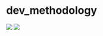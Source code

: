 # dev_methodology

<a href="https://codeclimate.com/github/NikitaZhukovskiy/dev_methodology/maintainability"><img src="https://api.codeclimate.com/v1/badges/3dbfa626f8381d866138/maintainability" /></a>
<a href="https://codeclimate.com/github/NikitaZhukovskiy/dev_methodology/test_coverage"><img src="https://api.codeclimate.com/v1/badges/3dbfa626f8381d866138/test_coverage" /></a>
